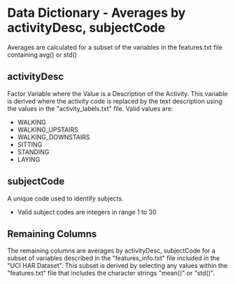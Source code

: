 # Data Dictionary - Averages by activityDesc, subjectCode

Averages are calculated for a subset of the variables in the features.txt file containing avg() or std()

## activityDesc

Factor Variable where the Value is a Description of the Activity.  This variable is derived where the activity code is replaced by the text description using the values in the "activity_labels.txt" file.  Valid values are:

+ WALKING
+ WALKING_UPSTAIRS
+ WALKING_DOWNSTAIRS
+ SITTING
+ STANDING
+ LAYING

## subjectCode

A unique code used to identify subjects.

+ Valid subject codes are integers in range 1 to 30

## Remaining Columns

The remaining columns are averages by activityDesc, subjectCode for a subset of variables described in the "features_info.txt" file included in the "UCI HAR Dataset".  This subset is derived by selecting any values within the "features.txt" file that includes the character
strings "mean()" or "std()".
